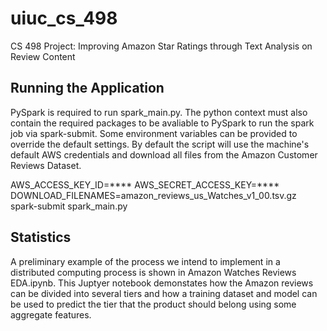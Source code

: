 # uiuc_cs_498
CS 498 Project: Improving Amazon Star Ratings through Text Analysis on Review Content

## Running the Application
PySpark is required to run spark_main.py.  The python context must also contain the required packages to be avaliable to PySpark to run the spark job via spark-submit.  Some environment variables can be provided to override the default settings.  By default the script will use the machine's default AWS credentials and download all files from the Amazon Customer Reviews Dataset.

 AWS_ACCESS_KEY_ID=**** AWS_SECRET_ACCESS_KEY=**** DOWNLOAD_FILENAMES=amazon_reviews_us_Watches_v1_00.tsv.gz spark-submit spark_main.py

## Statistics
A preliminary example of the process we intend to implement in a distributed computing process is shown in Amazon Watches Reviews EDA.ipynb.  This Juptyer notebook demonstates how the Amazon reviews can be divided into several tiers and how a training dataset and model can be used to predict the tier that the product should belong using some aggregate features.